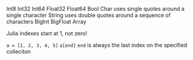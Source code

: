 Int8
Int32
Int64
Float32
Float64
Bool
Char uses single quotes around a single character
String uses double quotes around a sequence of characters
BigInt
BigFloat
Array

Julia indexes start at 1, not zero!

`a = [1, 2, 3, 4, 5]`
`a[end]`
`end` is always the last index on the specified colleciton